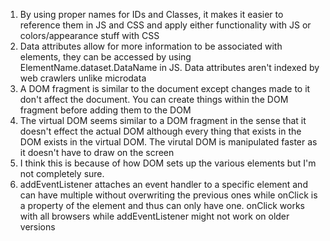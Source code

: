 1. By using proper names for IDs and Classes, it makes it easier to reference them in JS and CSS and apply either functionality with JS or colors/appearance stuff with CSS
2. Data attributes allow for more information to be associated with elements, they can be accessed by using ElementName.dataset.DataName in JS. Data attributes aren't indexed by web crawlers unlike microdata
3. A DOM fragment is similar to the document except changes made to it don't affect the document. You can create things within the DOM fragment before adding them to the DOM
4. The virtual DOM seems similar to a DOM fragment in the sense that it doesn't effect the actual DOM although every thing that exists in the DOM exists in the virtual DOM. The virutal DOM is manipulated faster as it doesn't have to draw on the screen
5. I think this is because of how DOM sets up the various elements but I'm not completely sure.
6. addEventListener attaches an event handler to a specific element and can have multiple without overwriting the previous ones while onClick is a property of the element and thus can only have one. onClick works with all browsers while addEventListener might not work on older versions